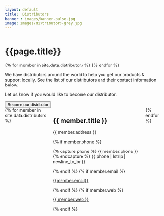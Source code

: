 ```yaml
---
layout: default
title:  Distributors
banner : images/banner-pulse.jpg
image: images/distributors-grey.jpg
---
```


<div class ='full tall' style='background-image: url({{site.baseurl}}/{{page.banner}});'>
  <div class='row'>
    <div class='large-12 columns'>
    </div>
  </div>
  <div class='four spacing'></div>
  <div class='four spacing'></div>
</div>

<div class='full'>
  <div class='row'>
    <h1 class="thin">{{page.title}}</h1>
    <div><img alt="" src="{{site.baseurl}}/{{page.image}}" usemap="#distributor-map"/></div>
    <map name="distributor-map">
    {% for member in site.data.distributors %}
    <area shape='circle' coords="{{ member.coords}}" href="{{member.web}}" target="_blank" alt="{{member.title}}"/>
    {% endfor %}
    </map>
    <p>We have distributors around the world to help you get our products & support locally. See the list of our distributors and their contact information below.</p>
    <div>
      <p>Let us know if you would like to become our distributor.</p>
      <a href='mailto:sales@subnero.com'><button>Become our distributor</button></a>
    </div>
    <div class='four spacing'></div>
    <div class='large-12 columns' class='container'>
    {% for member in site.data.distributors %}
    <div class='large-4 columns'>
    <div class='mod modBlogPost'>
      <div class='distributor-cards'>
        <a href='{{member.web}}' target="_blank">
          <div class='distributor-img'>
              <img alt="" src="{{site.baseurl}}/{{member.thumbnail}}" />
          </div>
        </a>
        <div class='distributor-info'>
          <h2>{{ member.title }}</h2>
          <p class='distributor-addr'>{{ member.address }}</p>
          <div class='distributor-info'>
            {% if member.phone %}            
            <p><i class="fa fa-phone"></i>  
              {% capture phone %}
                {{ member.phone }}
              {% endcapture %}
              {{ phone | lstrip | newline_to_br  }}
            </p>
            {% endif %}
            {% if member.email %}
            <p>
                <i class="fa fa-envelope"></i> 
                <a href='mailto:{{member.email}}'>{{member.email}}</a>
            </p>
            {% endif %}
            {% if member.web %}
            <p><i class="fa fa-globe"></i>
                <a href='{{member.web}}' target="_blank">{{ member.web }}</a>
            </p>
            {% endif %}
            </div>
        </div>
      </div>
    </div>
    </div>
    {% endfor %}
  </div>
</div>
</div>
